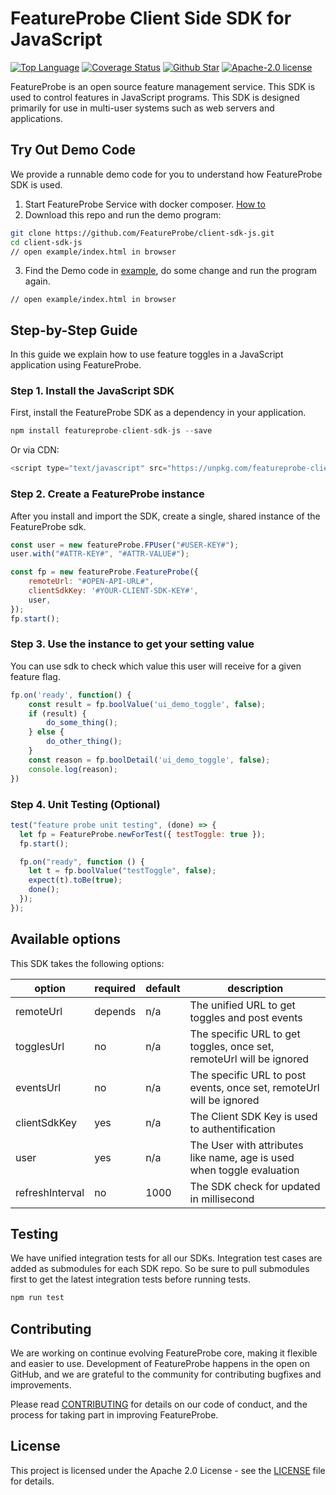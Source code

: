 # FeatureProbe Client Side SDK for JavaScript

[![Top Language](https://img.shields.io/github/languages/top/FeatureProbe/client-sdk-js)](https://github.com/FeatureProbe/client-sdk-js/search?l=rust)
[![Coverage Status](https://coveralls.io/repos/github/FeatureProbe/client-sdk-js/badge.svg?branch=main)](https://coveralls.io/github/FeatureProbe/client-sdk-js?branch=main)
[![Github Star](https://img.shields.io/github/stars/FeatureProbe/client-sdk-js)](https://github.com/FeatureProbe/client-sdk-js/stargazers)
[![Apache-2.0 license](https://img.shields.io/github/license/FeatureProbe/FeatureProbe)](https://github.com/FeatureProbe/FeatureProbe/blob/main/LICENSE)

FeatureProbe is an open source feature management service. This SDK is used to control features in JavaScript programs. This
SDK is designed primarily for use in multi-user systems such as web servers and applications.

## Try Out Demo Code

We provide a runnable demo code for you to understand how FeatureProbe SDK is used.

1. Start FeatureProbe Service with docker composer. [How to](https://github.com/FeatureProbe/FeatureProbe#1-starting-featureprobe-service-with-docker-compose)
2. Download this repo and run the demo program:
```bash
git clone https://github.com/FeatureProbe/client-sdk-js.git
cd client-sdk-js
// open example/index.html in browser
```

3. Find the Demo code in [example](https://github.com/FeatureProbe/client-sdk-js/tree/main/example), 
do some change and run the program again.
```
// open example/index.html in browser
```

## Step-by-Step Guide

In this guide we explain how to use feature toggles in a JavaScript application using FeatureProbe.

### Step 1. Install the JavaScript SDK

First, install the FeatureProbe SDK as a dependency in your application.

```js
npm install featureprobe-client-sdk-js --save
```

Or via CDN:

```js
<script type="text/javascript" src="https://unpkg.com/featureprobe-client-sdk-js@latest/dist/featureprobe-client-sdk-js.min.js"></script>
```

### Step 2. Create a FeatureProbe instance

After you install and import the SDK, create a single, shared instance of the FeatureProbe sdk.

```js
const user = new featureProbe.FPUser("#USER-KEY#");
user.with("#ATTR-KEY#", "#ATTR-VALUE#");

const fp = new featureProbe.FeatureProbe({
    remoteUrl: "#OPEN-API-URL#",
    clientSdkKey: '#YOUR-CLIENT-SDK-KEY#',
    user,
});
fp.start();
```

### Step 3. Use the instance to get your setting value

You can use sdk to check which value this user will receive for a given feature flag.

```js
fp.on('ready', function() {
    const result = fp.boolValue('ui_demo_toggle', false);
    if (result) {
        do_some_thing();
    } else {
        do_other_thing();
    }
    const reason = fp.boolDetail('ui_demo_toggle', false);
    console.log(reason);
})
```

### Step 4. Unit Testing (Optional)

```js
test("feature probe unit testing", (done) => {
  let fp = FeatureProbe.newForTest({ testToggle: true });
  fp.start();

  fp.on("ready", function () {
    let t = fp.boolValue("testToggle", false);
    expect(t).toBe(true);
    done();
  });
});
```

## Available options

This SDK takes the following options:

| option            | required       | default | description                                                                                                                                      |
|-------------------|----------------|---------|--------------------------------------------------------------------------------------------------------------------------------------------------|
| remoteUrl         | depends | n/a     | The unified URL to get toggles and post events |
| togglesUrl        | no             | n/a     | The specific URL to get toggles, once set, remoteUrl will be ignored |
| eventsUrl         | no             | n/a     | The specific URL to post events, once set, remoteUrl will be ignored |
| clientSdkKey      | yes            | n/a     | The Client SDK Key is used to authentification   |
| user              | yes            | n/a     | The User with attributes like name, age is used when toggle evaluation |
| refreshInterval   | no            | 1000    | The SDK check for updated in millisecond   |

## Testing

We have unified integration tests for all our SDKs. Integration test cases are added as submodules for each SDK repo. So
be sure to pull submodules first to get the latest integration tests before running tests.

```js
npm run test
```

## Contributing

We are working on continue evolving FeatureProbe core, making it flexible and easier to use.
Development of FeatureProbe happens in the open on GitHub, and we are grateful to the
community for contributing bugfixes and improvements.

Please read [CONTRIBUTING](https://github.com/FeatureProbe/featureprobe/blob/master/CONTRIBUTING.md)
for details on our code of conduct, and the process for taking part in improving FeatureProbe.

## License

This project is licensed under the Apache 2.0 License - see the [LICENSE](LICENSE) file for details.
